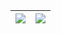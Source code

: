 | <a href="https://github.com/91xusir">  <img align="center" src="https://github-readme-stats.vercel.app/api/top-langs/?username=91xusir&theme=dark&layout=compact&langs_count=8&show_icons=true&count_private=true&hide_border=true&role=OWNER,COLLABORATOR" /></a> | <a href="https://github.com/91xusir">  <img align="center" src="https://github-readme-stats.vercel.app/api/?username=91xusir&include_all_commits=true&theme=dark&show_icons=true&count_private=true&count_private=true&hide_border=true&role=OWNER,COLLABORATOR" /></a> |
| ------------- | ------------- |
